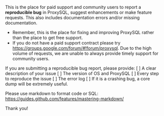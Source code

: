 This is the place for paid support and community users to report a **reproducible bug** in ProxySQL, suggest enhancements or make feature requests. This also includes documentation errors and/or missing documentation. 

* Remember, this is the place for fixing and improving ProxySQL rather than the place to get free support. 
* If you do not have a paid support contract please try https://groups.google.com/forum/#!forum/proxysql. Due to the high volume of requests, we are unable to always provide timely support for community users.

If you are submitting a reproducible bug report, please provide:
[ ] A clear description of your issue
[ ] The version of OS and ProxySQL
[ ] Every step to reproduce the issue
[ ] The error log 
[ ] If it is a crashing bug, a core dump will be extremely useful.

Please use markdown to format code or SQL: https://guides.github.com/features/mastering-markdown/

Thank you!
